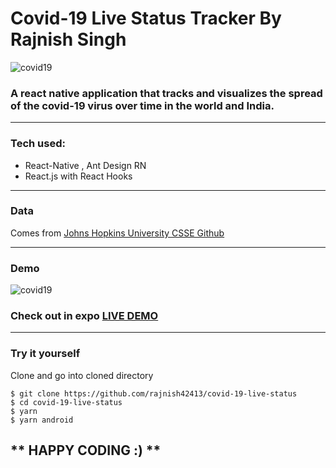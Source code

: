 # Covid-19 Live Status Tracker By Rajnish Singh
![covid19](https://res.cloudinary.com/dh7apsl5o/image/upload/v1587430826/covid19/covid19-live-tracker.jpg)
### A react native application that tracks and visualizes the spread of the covid-19 virus over time in the world and India.

-----
### Tech used:
* React-Native , Ant Design RN
* React.js with React Hooks
-----
### Data
Comes from [Johns Hopkins University CSSE Github](https://github.com/CSSEGISandData/COVID-19)

-----
### Demo
![covid19](https://res.cloudinary.com/dh7apsl5o/image/upload/v1587430838/covid19/screenshot_1.png)
### Check out in expo [LIVE DEMO](https://expo.io/@rajnish42413/covid19Live)

-----
### Try it yourself
Clone and go into cloned directory
```
$ git clone https://github.com/rajnish42413/covid-19-live-status
$ cd covid-19-live-status
$ yarn
$ yarn android
```
## ** HAPPY CODING :) **

